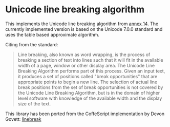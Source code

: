 Unicode line breaking algorithm
===============================

This implements the Unicode line breaking algorithm from
[annex 14](http://www.unicode.org/reports/tr14/). The currently implemented
version is based on the Unicode 7.0.0 standard and uses the table based
approximate algorithm.

Citing from the standard:

> Line breaking, also known as word wrapping, is the process of breaking a
> section of text into lines such that it will fit in the available width of a
> page, window or other display area. The Unicode Line Breaking Algorithm
> performs part of this process. Given an input text, it produces a set of
> positions called "break opportunities" that are appropriate points to begin a
> new line. The selection of actual line break positions from the set of break
> opportunities is not covered by the Unicode Line Breaking Algorithm, but is in
> the domain of higher level software with knowledge of the available width and
> the display size of the text.

This library has been ported from the CoffeScript implementation by
Devon Govett: [linebreak](https://github.com/devongovett/linebreak)
